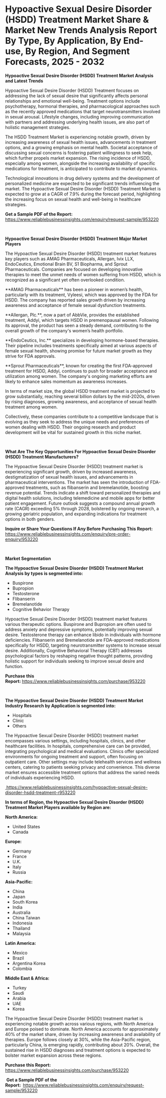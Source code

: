 <p><h1>Hypoactive Sexual Desire Disorder (HSDD) Treatment Market Share & Market New Trends Analysis Report By Type, By Application, By End-use, By Region, And Segment Forecasts, 2025 - 2032</h1></p><p><strong>Hypoactive Sexual Desire Disorder (HSDD) Treatment Market Analysis and Latest Trends</strong></p>
<p><p>Hypoactive Sexual Desire Disorder (HSDD) Treatment focuses on addressing the lack of sexual desire that significantly affects personal relationships and emotional well-being. Treatment options include psychotherapy, hormonal therapies, and pharmacological approaches such as the recently approved medications that target neurotransmitters involved in sexual arousal. Lifestyle changes, including improving communication with partners and addressing underlying health issues, are also part of holistic management strategies.</p><p>The HSDD Treatment Market is experiencing notable growth, driven by increasing awareness of sexual health issues, advancements in treatment options, and a growing emphasis on mental health. Societal acceptance of discussing sexual concerns is fostering patient willingness to seek help, which further propels market expansion. The rising incidence of HSDD, especially among women, alongside the increasing availability of specific medications for treatment, is anticipated to contribute to market dynamics.</p><p>Technological innovations in drug delivery systems and the development of personalized medicine are expected to be significant trends influencing the market. The Hypoactive Sexual Desire Disorder (HSDD) Treatment Market is expected to grow at a CAGR of 7.9% during the forecast period, highlighting the increasing focus on sexual health and well-being in healthcare strategies.</p></p>
<p><strong>Get a Sample PDF of the Report:&nbsp;</strong> <a href="https://www.reliablebusinessinsights.com/enquiry/request-sample/953220?utm_campaign=2440&utm_medium=2&utm_source=Github&utm_content=ia&utm_term=13042025&utm_id=hypoactive-sexual-desire-disorder-hsdd-treatment">https://www.reliablebusinessinsights.com/enquiry/request-sample/953220</a></p>
<p>&nbsp;</p>
<p><strong>Hypoactive Sexual Desire Disorder (HSDD) Treatment Major Market Players</strong></p>
<p><p>The Hypoactive Sexual Desire Disorder (HSDD) treatment market features key players such as AMAG Pharmaceuticals, Allergan, Ivix LLX, EndoCeutics, Emotional Brain BV, S1 Biopharma, and Sprout Pharmaceuticals. Companies are focused on developing innovative therapies to meet the unmet needs of women suffering from HSDD, which is recognized as a significant yet often overlooked condition.</p><p>**AMAG Pharmaceuticals** has been a pioneer in women’s health, particularly with its treatment, Vyleesi, which was approved by the FDA for HSDD. The company has reported sales growth driven by increasing awareness and acceptance of female sexual dysfunction treatments.</p><p>**Allergan, Plc.**, now a part of AbbVie, provides the established treatment, Addyi, which targets HSDD in premenopausal women. Following its approval, the product has seen a steady demand, contributing to the overall growth of the company's women’s health portfolio.</p><p>**EndoCeutics, Inc.** specializes in developing hormone-based therapies. Their pipeline includes treatments specifically aimed at various aspects of female sexual health, showing promise for future market growth as they strive for FDA approvals.</p><p>**Sprout Pharmaceuticals**, known for creating the first FDA-approved treatment for HSDD, Addyi, continues to push for broader acceptance and utilization among women. The company's ongoing marketing efforts are likely to enhance sales momentum as awareness increases.</p><p>In terms of market size, the global HSDD treatment market is projected to grow substantially, reaching several billion dollars by the mid-2020s, driven by rising diagnoses, growing awareness, and acceptance of sexual health treatment among women. </p><p>Collectively, these companies contribute to a competitive landscape that is evolving as they seek to address the unique needs and preferences of women dealing with HSDD. Their ongoing research and product development will be vital for sustained growth in this niche market.</p></p>
<p>&nbsp;</p>
<p><strong>What Are The Key Opportunities For Hypoactive Sexual Desire Disorder (HSDD) Treatment Manufacturers?</strong></p>
<p><p>The Hypoactive Sexual Desire Disorder (HSDD) treatment market is experiencing significant growth, driven by increased awareness, destigmatization of sexual health issues, and advancements in pharmaceutical interventions. The market has seen the introduction of FDA-approved treatments, such as flibanserin and bremelanotide, boosting revenue potential. Trends indicate a shift toward personalized therapies and digital health solutions, including telemedicine and mobile apps for better patient engagement. Future outlook suggests a compound annual growth rate (CAGR) exceeding 5% through 2028, bolstered by ongoing research, a growing geriatric population, and expanding indications for treatment options in both genders.</p></p>
<p><strong>Inquire or Share Your Questions If Any Before Purchasing This Report:</strong> <a href="https://www.reliablebusinessinsights.com/enquiry/pre-order-enquiry/953220?utm_campaign=2440&utm_medium=2&utm_source=Github&utm_content=ia&utm_term=13042025&utm_id=hypoactive-sexual-desire-disorder-hsdd-treatment">https://www.reliablebusinessinsights.com/enquiry/pre-order-enquiry/953220</a></p>
<p>&nbsp;</p>
<p><strong>Market Segmentation</strong></p>
<p><strong>The Hypoactive Sexual Desire Disorder (HSDD) Treatment Market Analysis by types is segmented into:</strong></p>
<p><ul><li>Buspirone</li><li>Bupropion</li><li>Testosterone</li><li>Flibanserin</li><li>Bremelanotide</li><li>Cognitive Behavior Therapy</li></ul></p>
<p><p>Hypoactive Sexual Desire Disorder (HSDD) treatment market features various therapeutic options. Buspirone and Bupropion are often used to address anxiety and depressive symptoms, potentially improving sexual desire. Testosterone therapy can enhance libido in individuals with hormone deficiencies. Flibanserin and Bremelanotide are FDA-approved medications specifically for HSDD, targeting neurotransmitter systems to increase sexual desire. Additionally, Cognitive Behavioral Therapy (CBT) addresses psychological factors by reshaping negative thought patterns, providing holistic support for individuals seeking to improve sexual desire and function.</p></p>
<p><strong>Purchase this Report:&nbsp;</strong><a href="https://www.reliablebusinessinsights.com/purchase/953220?utm_campaign=2440&utm_medium=2&utm_source=Github&utm_content=ia&utm_term=13042025&utm_id=hypoactive-sexual-desire-disorder-hsdd-treatment">https://www.reliablebusinessinsights.com/purchase/953220</a></p>
<p>&nbsp;</p>
<p><strong>The Hypoactive Sexual Desire Disorder (HSDD) Treatment Market Industry Research by Application is segmented into:</strong></p>
<p><ul><li>Hospitals</li><li>Clinic</li><li>Others</li></ul></p>
<p><p>The Hypoactive Sexual Desire Disorder (HSDD) treatment market encompasses various settings, including hospitals, clinics, and other healthcare facilities. In hospitals, comprehensive care can be provided, integrating psychological and medical evaluations. Clinics offer specialized environments for ongoing treatment and support, often focusing on outpatient care. Other settings may include telehealth services and wellness centers, catering to patients seeking privacy and convenience. This diverse market ensures accessible treatment options that address the varied needs of individuals experiencing HSDD.</p></p>
<p><a href="https://www.reliablebusinessinsights.com/hypoactive-sexual-desire-disorder-hsdd-treatment-r953220?utm_campaign=2440&utm_medium=2&utm_source=Github&utm_content=ia&utm_term=13042025&utm_id=hypoactive-sexual-desire-disorder-hsdd-treatment">&nbsp;https://www.reliablebusinessinsights.com/hypoactive-sexual-desire-disorder-hsdd-treatment-r953220</a></p>
<p><strong>In terms of Region, the Hypoactive Sexual Desire Disorder (HSDD) Treatment Market Players available by Region are:</strong></p>
<p>
    <p> <strong> North America: </strong>
        <ul>
            <li>United States</li>
            <li>Canada</li>
        </ul>
        </p> 
    <p> <strong> Europe: </strong>
        <ul>
            <li>Germany</li>
            <li>France</li>
            <li>U.K.</li>
            <li>Italy</li>
            <li>Russia</li>
        </ul>
        </p> 
    <p> <strong> Asia-Pacific: </strong>
        <ul>
            <li>China</li>
            <li>Japan</li>
            <li>South Korea</li>
            <li>India</li>
            <li>Australia</li>
            <li>China Taiwan</li>
            <li>Indonesia</li>
            <li>Thailand</li>
            <li>Malaysia</li>
        </ul>
        </p> 
    <p> <strong> Latin America: </strong>
        <ul>
            <li>Mexico</li>
            <li>Brazil</li>
            <li>Argentina Korea</li>
            <li>Colombia</li>
        </ul>
        </p> 
    <p> <strong> Middle East & Africa: </strong>
        <ul>
            <li>Turkey</li>
            <li>Saudi</li>
            <li>Arabia</li>
            <li>UAE</li>
            <li>Korea</li>
        </ul>
    </p>
    </p>
<p><p>The Hypoactive Sexual Desire Disorder (HSDD) treatment market is experiencing notable growth across various regions, with North America and Europe poised to dominate. North America accounts for approximately 40% of the market share, driven by increasing awareness and availability of therapies. Europe follows closely at 30%, while the Asia-Pacific region, particularly China, is emerging rapidly, contributing about 20%. Overall, the sustained rise in HSDD diagnoses and treatment options is expected to bolster market expansion across these regions.</p></p>
<p><strong>Purchase this Report: </strong><a href="https://www.reliablebusinessinsights.com/purchase/953220?utm_campaign=2440&utm_medium=2&utm_source=Github&utm_content=ia&utm_term=13042025&utm_id=hypoactive-sexual-desire-disorder-hsdd-treatment">https://www.reliablebusinessinsights.com/purchase/953220</a></p>
<p>&nbsp;<strong>Get a Sample PDF of the Report:&nbsp;&nbsp;</strong><a href="https://www.reliablebusinessinsights.com/enquiry/request-sample/953220?utm_campaign=2440&utm_medium=2&utm_source=Github&utm_content=ia&utm_term=13042025&utm_id=hypoactive-sexual-desire-disorder-hsdd-treatment">https://www.reliablebusinessinsights.com/enquiry/request-sample/953220</a></p>
<p><strong></strong></p>
<p><p></p><p></p><p></p></p>